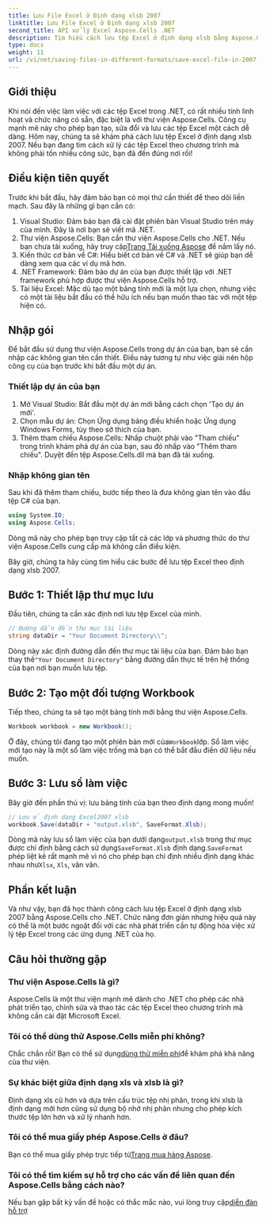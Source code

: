 ```yaml
---
title: Lưu File Excel ở Định dạng xlsb 2007
linktitle: Lưu File Excel ở Định dạng xlsb 2007
second_title: API xử lý Excel Aspose.Cells .NET
description: Tìm hiểu cách lưu tệp Excel ở định dạng xlsb bằng Aspose.Cells cho .NET! Hướng dẫn từng bước với các ví dụ thực tế đang chờ bạn.
type: docs
weight: 11
url: /vi/net/saving-files-in-different-formats/save-excel-file-in-2007-xlsb-format/
---
```

## Giới thiệu
Khi nói đến việc làm việc với các tệp Excel trong .NET, có rất nhiều tính linh hoạt và chức năng có sẵn, đặc biệt là với thư viện Aspose.Cells. Công cụ mạnh mẽ này cho phép bạn tạo, sửa đổi và lưu các tệp Excel một cách dễ dàng. Hôm nay, chúng ta sẽ khám phá cách lưu tệp Excel ở định dạng xlsb 2007. Nếu bạn đang tìm cách xử lý các tệp Excel theo chương trình mà không phải tốn nhiều công sức, bạn đã đến đúng nơi rồi! 
## Điều kiện tiên quyết
Trước khi bắt đầu, hãy đảm bảo bạn có mọi thứ cần thiết để theo dõi liền mạch. Sau đây là những gì bạn cần có:
1. Visual Studio: Đảm bảo bạn đã cài đặt phiên bản Visual Studio trên máy của mình. Đây là nơi bạn sẽ viết mã .NET. 
2.  Thư viện Aspose.Cells: Bạn cần thư viện Aspose.Cells cho .NET. Nếu bạn chưa tải xuống, hãy truy cập[Trang Tải xuống Aspose](https://releases.aspose.com/cells/net/) để nắm lấy nó. 
3. Kiến thức cơ bản về C#: Hiểu biết cơ bản về C# và .NET sẽ giúp bạn dễ dàng xem qua các ví dụ mã hơn.
4. .NET Framework: Đảm bảo dự án của bạn được thiết lập với .NET framework phù hợp được thư viện Aspose.Cells hỗ trợ.
5. Tài liệu Excel: Mặc dù tạo một bảng tính mới là một lựa chọn, nhưng việc có một tài liệu bắt đầu có thể hữu ích nếu bạn muốn thao tác với một tệp hiện có.
## Nhập gói
Để bắt đầu sử dụng thư viện Aspose.Cells trong dự án của bạn, bạn sẽ cần nhập các không gian tên cần thiết. Điều này tương tự như việc giải nén hộp công cụ của bạn trước khi bắt đầu một dự án.
### Thiết lập dự án của bạn
1. Mở Visual Studio: Bắt đầu một dự án mới bằng cách chọn 'Tạo dự án mới'. 
2. Chọn mẫu dự án: Chọn Ứng dụng bảng điều khiển hoặc Ứng dụng Windows Forms, tùy theo sở thích của bạn.
3. Thêm tham chiếu Aspose.Cells: Nhấp chuột phải vào "Tham chiếu" trong trình khám phá dự án của bạn, sau đó nhấp vào "Thêm tham chiếu". Duyệt đến tệp Aspose.Cells.dll mà bạn đã tải xuống.
### Nhập không gian tên
Sau khi đã thêm tham chiếu, bước tiếp theo là đưa không gian tên vào đầu tệp C# của bạn.
```csharp
using System.IO;
using Aspose.Cells;
```
Dòng mã này cho phép bạn truy cập tất cả các lớp và phương thức do thư viện Aspose.Cells cung cấp mà không cần điều kiện.

Bây giờ, chúng ta hãy cùng tìm hiểu các bước để lưu tệp Excel theo định dạng xlsb 2007.
## Bước 1: Thiết lập thư mục lưu
Đầu tiên, chúng ta cần xác định nơi lưu tệp Excel của mình.

```csharp
// Đường dẫn đến thư mục tài liệu
string dataDir = "Your Document Directory\\";
```
 Dòng này xác định đường dẫn đến thư mục tài liệu của bạn. Đảm bảo bạn thay thế`"Your Document Directory"` bằng đường dẫn thực tế trên hệ thống của bạn nơi bạn muốn lưu tệp.
## Bước 2: Tạo một đối tượng Workbook
Tiếp theo, chúng ta sẽ tạo một bảng tính mới bằng thư viện Aspose.Cells.

```csharp
Workbook workbook = new Workbook();
```
 Ở đây, chúng tôi đang tạo một phiên bản mới của`Workbook`lớp. Sổ làm việc mới tạo này là một sổ làm việc trống mà bạn có thể bắt đầu điền dữ liệu nếu muốn.
## Bước 3: Lưu sổ làm việc
Bây giờ đến phần thú vị: lưu bảng tính của bạn theo định dạng mong muốn!
```csharp
// Lưu ở định dạng Excel2007 xlsb
workbook.Save(dataDir + "output.xlsb", SaveFormat.Xlsb);
```
 Dòng mã này lưu sổ làm việc của bạn dưới dạng`output.xlsb` trong thư mục được chỉ định bằng cách sử dụng`SaveFormat.Xlsb` định dạng.`SaveFormat` phép liệt kê rất mạnh mẽ vì nó cho phép bạn chỉ định nhiều định dạng khác nhau như`Xlsx`, `Xls`, vân vân.
## Phần kết luận
Và như vậy, bạn đã học thành công cách lưu tệp Excel ở định dạng xlsb 2007 bằng Aspose.Cells cho .NET. Chức năng đơn giản nhưng hiệu quả này có thể là một bước ngoặt đối với các nhà phát triển cần tự động hóa việc xử lý tệp Excel trong các ứng dụng .NET của họ.

## Câu hỏi thường gặp
### Thư viện Aspose.Cells là gì?
Aspose.Cells là một thư viện mạnh mẽ dành cho .NET cho phép các nhà phát triển tạo, chỉnh sửa và thao tác các tệp Excel theo chương trình mà không cần cài đặt Microsoft Excel.
### Tôi có thể dùng thử Aspose.Cells miễn phí không?
 Chắc chắn rồi! Bạn có thể sử dụng[dùng thử miễn phí](https://releases.aspose.com/)để khám phá khả năng của thư viện.
### Sự khác biệt giữa định dạng xls và xlsb là gì?
Định dạng xls cũ hơn và dựa trên cấu trúc tệp nhị phân, trong khi xlsb là định dạng mới hơn cũng sử dụng bộ nhớ nhị phân nhưng cho phép kích thước tệp lớn hơn và xử lý nhanh hơn.
### Tôi có thể mua giấy phép Aspose.Cells ở đâu?
 Bạn có thể mua giấy phép trực tiếp từ[Trang mua hàng Aspose](https://purchase.aspose.com/buy).
### Tôi có thể tìm kiếm sự hỗ trợ cho các vấn đề liên quan đến Aspose.Cells bằng cách nào?
 Nếu bạn gặp bất kỳ vấn đề hoặc có thắc mắc nào, vui lòng truy cập[diễn đàn hỗ trợ](https://forum.aspose.com/c/cells/9)